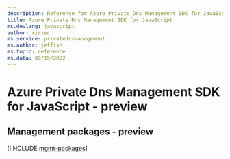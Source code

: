 ```yaml
---
description: Reference for Azure Private Dns Management SDK for JavaScript
title: Azure Private Dns Management SDK for JavaScript
ms.devlang: javascript
author: xirzec
ms.service: privatednsmanagement
ms.author: jeffish
ms.topic: reference
ms.data: 09/15/2022
---
```

# Azure Private Dns Management SDK for JavaScript - preview

## Management packages - preview
[!INCLUDE [mgmt-packages](private-dns-management-mgmt-index.md)]
